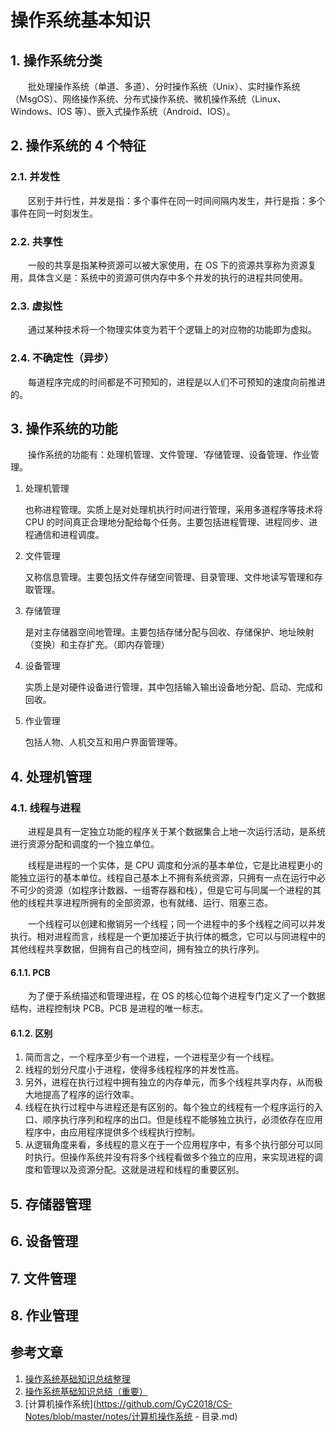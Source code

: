 #  操作系统基本知识

## 1. 操作系统分类

　　批处理操作系统（单道、多道）、分时操作系统（Unix）、实时操作系统（MsgOS）、网络操作系统、分布式操作系统、微机操作系统（Linux、Windows、IOS 等）、嵌入式操作系统（Android、IOS）。

## 2. 操作系统的 4 个特征

### 2.1. 并发性

　　区别于并行性，并发是指：多个事件在同一时间间隔内发生，并行是指：多个事件在同一时刻发生。

### 2.2. 共享性

　　一般的共享是指某种资源可以被大家使用，在 OS 下的资源共享称为资源复用，具体含义是：系统中的资源可供内存中多个并发的执行的进程共同使用。

### 2.3. 虚拟性

　　通过某种技术将一个物理实体变为若干个逻辑上的对应物的功能即为虚拟。

### 2.4. 不确定性（异步）

　　每道程序完成的时间都是不可预知的，进程是以人们不可预知的速度向前推进的。

## 3. 操作系统的功能

　　操作系统的功能有：处理机管理、文件管理、‘存储管理、设备管理、作业管理。

1. 处理机管理

   也称进程管理。实质上是对处理机执行时间进行管理，采用多道程序等技术将 CPU 的时间真正合理地分配给每个任务。主要包括进程管理、进程同步、进程通信和进程调度。

2. 文件管理

   又称信息管理。主要包括文件存储空间管理、目录管理、文件地读写管理和存取管理。

3. 存储管理

   是对主存储器空间地管理。主要包括存储分配与回收、存储保护、地址映射（变换）和主存扩充。（即内存管理）

4. 设备管理

   实质上是对硬件设备进行管理，其中包括输入输出设备地分配、启动、完成和回收。

5. 作业管理

   包括人物、人机交互和用户界面管理等。

## 4. 处理机管理

### 4.1. 线程与进程

　　进程是具有一定独立功能的程序关于某个数据集合上地一次运行活动，是系统进行资源分配和调度的一个独立单位。

　　线程是进程的一个实体，是 CPU 调度和分派的基本单位，它是比进程更小的能独立运行的基本单位。线程自己基本上不拥有系统资源，只拥有一点在运行中必不可少的资源（如程序计数器、一组寄存器和栈），但是它可与同属一个进程的其他的线程共享进程所拥有的全部资源，也有就绪、运行、阻塞三态。

　　一个线程可以创建和撤销另一个线程；同一个进程中的多个线程之间可以并发执行。相对进程而言，线程是一个更加接近于执行体的概念，它可以与同进程中的其他线程共享数据，但拥有自己的栈空间，拥有独立的执行序列。

#### 6.1.1. PCB

　　为了便于系统描述和管理进程，在 OS 的核心位每个进程专门定义了一个数据结构，进程控制块 PCB。PCB 是进程的唯一标志。

#### 6.1.2. 区别

1. 简而言之，一个程序至少有一个进程，一个进程至少有一个线程。
2. 线程的划分尺度小于进程，使得多线程程序的并发性高。
3. 另外，进程在执行过程中拥有独立的内存单元，而多个线程共享内存，从而极大地提高了程序的运行效率。
4. 线程在执行过程中与进程还是有区别的。每个独立的线程有一个程序运行的入口、顺序执行序列和程序的出口。但是线程不能够独立执行，必须依存在应用程序中，由应用程序提供多个线程执行控制。
5. 从逻辑角度来看，多线程的意义在于一个应用程序中，有多个执行部分可以同时执行。但操作系统并没有将多个线程看做多个独立的应用，来实现进程的调度和管理以及资源分配。这就是进程和线程的重要区别。

## 5. 存储器管理



## 6. 设备管理



## 7. 文件管理



## 8. 作业管理



## 参考文章

1. [操作系统基础知识总结整理](https://blog.csdn.net/Song_JiangTao/article/details/79670805)
2. [操作系统基础知识总结（重要）](https://www.cnblogs.com/xdyixia/p/9274909.html)
3. [计算机操作系统](https://github.com/CyC2018/CS-Notes/blob/master/notes/计算机操作系统 - 目录.md)

